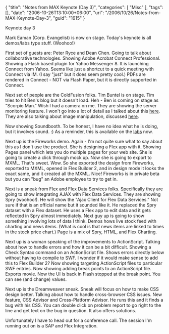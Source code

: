 {
	"title": "Notes from MAX Keynote (Day 3)",
	"categories": [
		"Misc"
	],
	"tags": [],
	"date": "2006-10-26T13:10:00+06:00",
	"url": "/2006/10/26/Notes-from-MAX-Keynote-Day-3",
	"guid": "1615"
}

Keynote day 3

Mark Eaman (Corp. Evangelist) is now on stage. Today's keynote is all demos/labs type stuff. (Woohoo!) 

First set of guests are: Peter Ryce and Dean Chen. Going to talk about collaborative technologies. Showing Adobe Acrobat Connect Professional. Showing a Flash based plugin for Yahoo Messenger 8. It is launching Connect from Yahoo. Seems like just a shortcut to a quick meeting with Connect via IM. (I say "just" but it does seem pretty cool.) PDFs are rendered in Connect - NOT via Flash Paper, but it is directly supported in Connect. 

Next set of people are the ColdFusion folks. Tim Buntel is on stage. Tim tries to hit Ben's blog but it doesn't load. Heh - Ben is coming on stage as "Scorpio Man." Wish I had a camera on me. They are showing the server monitoring feature. I won't go into a lot of detail as I talked about this <a href="http://ray.camdenfamily.com/index.cfm/2006/10/24/Server-monitoring-with-ColdFusion">here</a>. They are also talking about image manipulation, discussed <a href="http://ray.camdenfamily.com/index.cfm/2006/10/24/ColdFusion-8-Image-Support">here</a>.

Now showing Soundbooth. To be honest, I have no idea what he is doing, but it involves sound. :) As a reminder, this is available on the <a href="http://labs.adobe.com/technologies/soundbooth/">labs</a> now. 

Next up is the Fireworks demo. Again - I'm not quite sure what to say about this as I don't use the product. She is designing a Flex app with it. Showing Pages panel which lets you do multiple pages for your web site. She is going to create a click through mock up. Now she is going to export to MXML. That's sweet. Wow. So she exported the design from Fireworks, exported to MXML, opened in Flex Builder 2, and in design mode it looks the exact same, and it created all the MXML. Nice! Fireworks is in private beta but you can "bug" an Adobe employee to try to get in.

Next is a sneak from Flex and Flex Data Services folks. Specifically they are going to show integrating AJAX with Flex Data Services. They are showing Spry (woohoo!). He will show the "Ajax Client for Flex Data Services." Not sure if that is an official name but it sounded like it. He replaced the Spry dataset with a Flex dataset. He uses a Flex app to edit data and it gets reflected in Spry almost immediately. Next guy up is going to show something involving lots of data I think. Demos hows live stock feed with charting and news items. (What is cool is that news items are linked to times in the stock price chart.) Page is a mix of Spry, HTML, and Flex Charting. 

Next up is a woman speaking of the improvements to ActionScript. Talking about how to handle errors and how it can be a bit difficult. Showing a Check Syntax command on an ActionScript file. Shows errors directly below without having to compile to SWF. I wonder if it would make sense to add this to Flex Builder 2? Now showing targeting ActionScript files to particular SWF entries. Now showing adding break points to an ActionScript file. Exports movie. Now the UI is back in Flash stopped at the break point. You can see (and change) values. 

Next up is the Dreamweaver sneak. Sneak will focus on how to make CSS design better. Talking about how to handle cross-browser CSS issues. New feature, CSS Advisor and Cross-Platform Advisor. He runs this and it finds a bug with his CSS. You can double click on problem report to go right to the line and get text on the bug in question. It also offers solutions. 

Unfortunately I have to head out for a conference call. The session I'm running out on is a SAP and Flex Integration.